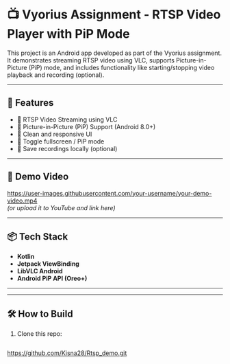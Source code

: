 # 📺 Vyorius Assignment - RTSP Video Player with PiP Mode

This project is an Android app developed as part of the Vyorius assignment. It demonstrates streaming RTSP video using VLC, supports Picture-in-Picture (PiP) mode, and includes functionality like starting/stopping video playback and recording (optional).

---

## 🚀 Features

- 🎥 RTSP Video Streaming using VLC
- 🧩 Picture-in-Picture (PiP) Support (Android 8.0+)
- 📱 Clean and responsive UI
- 🔄 Toggle fullscreen / PiP mode
- 📁 Save recordings locally (optional)

---

## 📸 Demo Video

https://user-images.githubusercontent.com/your-username/your-demo-video.mp4  
*(or upload it to YouTube and link here)*

---

## 📦 Tech Stack

- **Kotlin**
- **Jetpack ViewBinding**
- **LibVLC Android**
- **Android PiP API (Oreo+)**

---


---

## 🛠️ How to Build

1. Clone this repo:
   ```bash
https://github.com/Kisna28/Rtsp_demo.git

